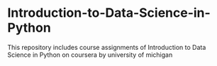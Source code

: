 # Introduction-to-Data-Science-in-Python
This repository includes course assignments of Introduction to Data Science in Python on coursera by university of michigan
